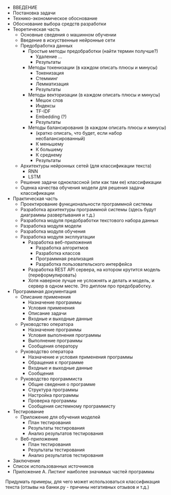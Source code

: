 - ВВЕДЕНИЕ
- Постановка задачи
- Технико-экономическое обоснование
- Обоснование выбора средств разработки
- Теоретическая часть
    - Основные сведения о машинном обучении
    - Введение в искуственные нейронные сети
    - Предобработка данных
        - Простые методы предобработки (найти термин получше?)
            - Удаление ...
            - Результаты
        - Методы токенизации (в каждом описать плюсы и минусы)
            - Токенизация
            - Стемминг
            - Лемматизация
            - Результаты
        - Методы векторизации (в каждом описать плюсы и минусы)
            - Мешок слов
            - Индексы
            - TF-IDF
            - Embedding (?)
            - Результаты
        - Методы балансирования (в каждом описать плюсы и минусы)
            - (кратко описать, что будет, если набор несбалансированный)
            - К меньшему
            - К большему
            - К среднему
            - Результаты
    - Архитектуры нейронных сетей (для классификации текста)
        - RNN
        - LSTM
    - Решение задачи одноклассной (или как там ее) классификации
    - Оценка качества обучения модели для решения задачи классификации
- Практическая часть
    - Проектирование функциональности программной системы
    - Разработка архитектуры программной системы (здесь будут диаграммы развертывания и т.д.)
    - Разработка модуля предобработки текстового набора данных
    - Разработка модуля модели
    - Разработка модуля обучения
    - Разработка модуля эксплуатации
        - Разработка веб-приложения
            - Разработка алгоритмов
            - Разработка классов
            - Программная реализация
            - Разработка пользовательского интерфейса
        - Разработка REST API сервера, на котором крутится модель (переформулировать)
        - Хотя наверное лучше не усложнять и делать и модель, и сервер в одном месте. Это диплом про предобработку.
- Программная документация
    - Описание применения
        - Назначение программы
        - Условия применения
        - Описание задачи
        - Входные и выходные данные
    - Руководство оператора
        - Назначение программы
        - Условия выполнения программы
        - Выполнение программы
        - Сообщения оператору
    - Руководство оператора
        - Назначение и условия применения программы
        - Обращения к программе
        - Входные и выходные данные
        - Сообщения
    - Руководство программиста
        - Общие сведения о программе
        - Структура программы
        - Настройка программы
        - Проверка программы
        - Сообщения системному программисту
- Тестирование
    - Приложение для обучения моделей
        - План тестирования
        - Результаты тестирования
        - Анализ результатов тестирования
    - Веб-приложение
        - План тестирования
        - Результаты тестирования
        - Анализ результатов тестирования
- Заключение
- Список использованных источников
- Приложение А. Листинг наиболее значимых частей программы

Придумать примеры, для чего может использоваться классификация текста (отзывы на банки.ру - причины негативных отзывов и т.д.)